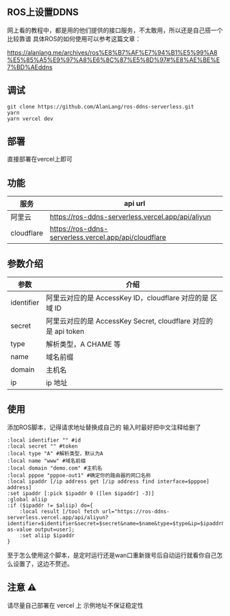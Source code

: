 ## ROS上设置DDNS
网上看的教程中，都是用的他们提供的接口服务，不太敢用，所以还是自己搭一个比较靠谱
具体ROS的如何使用可以参考这篇文章：

https://alanlang.me/archives/ros%E8%B7%AF%E7%94%B1%E5%99%A8%E5%85%A5%E9%97%A8%E6%8C%87%E5%8D%97#%E8%AE%BE%E7%BD%AEddns

## 调试
```
git clone https://github.com/AlanLang/ros-ddns-serverless.git
yarn
yarn vercel dev
```

## 部署
直接部署在vercel上即可

## 功能
| 服务 | api url |
| --- | --- |
| 阿里云 | https://ros-ddns-serverless.vercel.app/api/aliyun |
| cloudflare | https://ros-ddns-serverless.vercel.app/api/cloudflare |

## 参数介绍
| 参数 | 介绍 |
| --- | --- |
| identifier | 阿里云对应的是 AccessKey ID，cloudflare 对应的是 区域 ID |
| secret | 阿里云对应的是 AccessKey Secret, cloudflare 对应的是 api token |
| type | 解析类型，A CHAME 等 |
| name | 域名前缀 |
| domain | 主机名 |
| ip | ip 地址 |

## 使用
添加ROS脚本，记得请求地址替换成自己的
输入时最好把中文注释给删了
```
:local identifier "" #id
:local secret "" #token
:local type "A" #解析类型，默认为A
:local name "www" #域名前缀
:local domain "demo.com" #主机名
:local pppoe "pppoe-out1" #确定你的路由器的网口名称
:local ipaddr [/ip address get [/ip address find interface=$pppoe] address]
:set ipaddr [:pick $ipaddr 0 ([len $ipaddr] -3)]
:global aliip
:if ($ipaddr != $aliip) do={
    :local result [/tool fetch url="https://ros-ddns-serverless.vercel.app/api/aliyun?identifier=$identifier&secret=$secret&name=$name&type=$type&ip=$ipaddr&domain=$domain" as-value output=user];
    :set aliip $ipaddr
}
```
至于怎么使用这个脚本，是定时运行还是wan口重新拨号后自动运行就看你自己怎么设置了，这边不赘述。

## 注意 ⚠️
请尽量自己部署在 vercel 上
示例地址不保证稳定性
